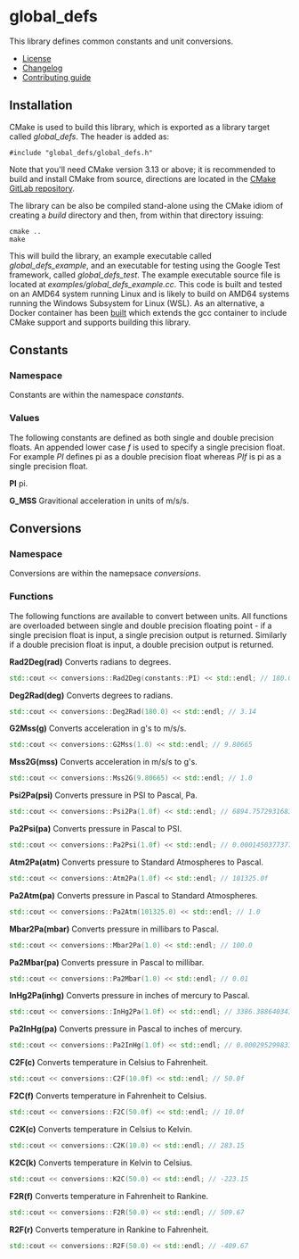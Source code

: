# global_defs
This library defines common constants and unit conversions.
   * [License](LICENSE.md)
   * [Changelog](CHANGELOG.md)
   * [Contributing guide](CONTRIBUTING.md)

## Installation
CMake is used to build this library, which is exported as a library target called *global_defs*. The header is added as:

```
#include "global_defs/global_defs.h"
```
Note that you'll need CMake version 3.13 or above; it is recommended to build and install CMake from source, directions are located in the [CMake GitLab repository](https://github.com/Kitware/CMake).

The library can be also be compiled stand-alone using the CMake idiom of creating a *build* directory and then, from within that directory issuing:

```
cmake ..
make
```

This will build the library, an example executable called *global_defs_example*, and an executable for testing using the Google Test framework, called *global_defs_test*. The example executable source file is located at *examples/global_defs_example.cc*. This code is built and tested on an AMD64 system running Linux and is likely to build on AMD64 systems running the Windows Subsystem for Linux (WSL). As an alternative, a Docker container has been [built](https://hub.docker.com/r/flybrianfly/gcc-cmake) which extends the gcc container to include CMake support and supports building this library.

## Constants

### Namespace
Constants are within the namespace *constants*.

### Values
The following constants are defined as both single and double precision floats. An appended lower case *f* is used to specify a single precision float. For example *PI* defines pi as a double precision float whereas *PIf* is pi as a single precision float.

**PI** pi.

**G_MSS** Gravitional acceleration in units of m/s/s.

## Conversions

### Namespace
Conversions are within the namepsace *conversions*.

### Functions
The following functions are available to convert between units. All functions are overloaded between single and double precision floating point - if a single precision float is input, a single precision output is returned. Similarly if a double precision float is input, a double precision output is returned.

**Rad2Deg(rad)** Converts radians to degrees.

```C++
std::cout << conversions::Rad2Deg(constants::PI) << std::endl; // 180.0
```

**Deg2Rad(deg)** Converts degrees to radians.

```C++
std::cout << conversions::Deg2Rad(180.0) << std::endl; // 3.14
```

**G2Mss(g)** Converts acceleration in g's to m/s/s.

```C++
std::cout << conversions::G2Mss(1.0) << std::endl; // 9.80665
```

**Mss2G(mss)** Converts acceleration in m/s/s to g's.

```C++
std::cout << conversions::Mss2G(9.80665) << std::endl; // 1.0
```

**Psi2Pa(psi)** Converts pressure in PSI to Pascal, Pa.

```C++
std::cout << conversions::Psi2Pa(1.0f) << std::endl; // 6894.757293168361
```

**Pa2Psi(pa)** Converts pressure in Pascal to PSI.

```C++
std::cout << conversions::Pa2Psi(1.0f) << std::endl; // 0.0001450377377302092f
```

**Atm2Pa(atm)** Converts pressure to Standard Atmospheres to Pascal.

```C++
std::cout << conversions::Atm2Pa(1.0f) << std::endl; // 101325.0f
```

**Pa2Atm(pa)** Converts pressure in Pascal to Standard Atmospheres.

```C++
std::cout << conversions::Pa2Atm(101325.0) << std::endl; // 1.0
```

**Mbar2Pa(mbar)** Converts pressure in millibars to Pascal.

```C++
std::cout << conversions::Mbar2Pa(1.0) << std::endl; // 100.0
```

**Pa2Mbar(pa)** Converts pressure in Pascal to millibar.

```C++
std::cout << conversions::Pa2Mbar(1.0) << std::endl; // 0.01
```

**InHg2Pa(inhg)** Converts pressure in inches of mercury to Pascal.

```C++
std::cout << conversions::InHg2Pa(1.0f) << std::endl; // 3386.388640341f
```

**Pa2InHg(pa)** Converts pressure in Pascal to inches of mercury.

```C++
std::cout << conversions::Pa2InHg(1.0f) << std::endl; // 0.0002952998330101009f
```

**C2F(c)** Converts temperature in Celsius to Fahrenheit.

```C++
std::cout << conversions::C2F(10.0f) << std::endl; // 50.0f
```

**F2C(f)** Converts temperature in Fahrenheit to Celsius.

```C++
std::cout << conversions::F2C(50.0f) << std::endl; // 10.0f
```

**C2K(c)** Converts temperature in Celsius to Kelvin.

```C++
std::cout << conversions::C2K(10.0) << std::endl; // 283.15
```

**K2C(k)** Converts temperature in Kelvin to Celsius.

```C++
std::cout << conversions::K2C(50.0) << std::endl; // -223.15
```

**F2R(f)** Converts temperature in Fahrenheit to Rankine.

```C++
std::cout << conversions::F2R(50.0) << std::endl; // 509.67
```

**R2F(r)** Converts temperature in Rankine to Fahrenheit.

```C++
std::cout << conversions::R2F(50.0) << std::endl; // -409.67
```